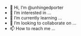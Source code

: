 - 👋 Hi, I’m @unhingedporter
- 👀 I’m interested in ...
- 🌱 I’m currently learning ...
- 💞️ I’m looking to collaborate on ...
- 📫 How to reach me ...

<!---
unhingedporter/unhingedporter is a ✨ special ✨ repository because its `README.md` (this file) appears on your GitHub profile.
You can click the Preview link to take a look at your changes.
--->
